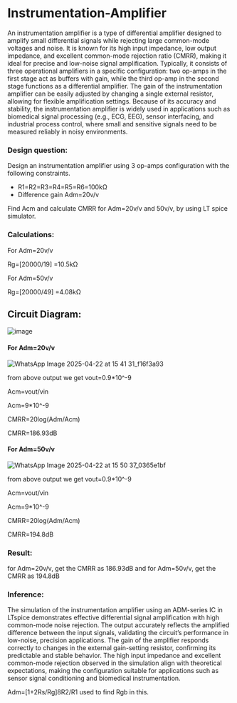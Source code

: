 # Instrumentation-Amplifier
An instrumentation amplifier is a type of differential amplifier designed to amplify small differential signals while rejecting large common-mode voltages and noise. It is known for its high input impedance, low output impedance, and excellent common-mode rejection ratio (CMRR), making it ideal for precise and low-noise signal amplification. Typically, it consists of three operational amplifiers in a specific configuration: two op-amps in the first stage act as buffers with gain, while the third op-amp in the second stage functions as a differential amplifier. The gain of the instrumentation amplifier can be easily adjusted by changing a single external resistor, allowing for flexible amplification settings. Because of its accuracy and stability, the instrumentation amplifier is widely used in applications such as biomedical signal processing (e.g., ECG, EEG), sensor interfacing, and industrial process control, where small and sensitive signals need to be measured reliably in noisy environments.

### Design question:
Design an instrumentation amplifier using 3 op-amps configuration with the following constraints.
* R1=R2=R3=R4=R5=R6=100kΩ
* Difference gain Adm=20v/v
  
Find Acm and calculate CMRR for Adm=20v/v and 50v/v, by using LT spice simulator.

### Calculations:
For Adm=20v/v

Rg=[20000/19] =10.5kΩ

For Adm=50v/v

Rg=[20000/49] =4.08kΩ

## Circuit Diagram:

![image](https://github.com/user-attachments/assets/d0ea4c66-618e-42f0-8220-67864dff4f34)


#### For Adm=20v/v

![WhatsApp Image 2025-04-22 at 15 41 31_f16f3a93](https://github.com/user-attachments/assets/5521480a-45d6-4fc8-b554-4efdc07f3fbf)

from above output we get vout=0.9*10^-9

Acm=vout/vin 

Acm=9*10^-9

CMRR=20log(Adm/Acm) 

CMRR=186.93dB

#### For Adm=50v/v

![WhatsApp Image 2025-04-22 at 15 50 37_0365e1bf](https://github.com/user-attachments/assets/252a539f-98e6-479b-918c-c457d74455b4)

from above output we get vout=0.9*10^-9

Acm=vout/vin 

Acm=9*10^-9

CMRR=20log(Adm/Acm) 

CMRR=194.8dB

### Result:
for Adm=20v/v, get the CMRR as 186.93dB and for Adm=50v/v, get the CMRR as 194.8dB

### Inference:

The simulation of the instrumentation amplifier using an ADM-series IC in LTspice demonstrates effective differential signal amplification with high common-mode noise rejection. The output accurately reflects the amplified difference between the input signals, validating the circuit’s performance in low-noise, precision applications. The gain of the amplifier responds correctly to changes in the external gain-setting resistor, confirming its predictable and stable behavior. The high input impedance and excellent common-mode rejection observed in the simulation align with theoretical expectations, making the configuration suitable for applications such as sensor signal conditioning and biomedical instrumentation.

Adm=[1+2Rs/Rg]8R2/R1 used to find Rgb in this.

